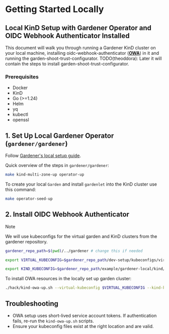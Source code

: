 # Getting Started Locally

## Local KinD Setup with Gardener Operator and OIDC Webhook Authenticator Installed
This document will walk you through running a Gardener KinD cluster on your local machine, installing oidc-webhook-authenticator ([**OWA**](https://github.com/gardener/oidc-webhook-authenticator)) in it and running the garden-shoot-trust-configurator.
TODO(theoddora): Later it will contain the steps to install garden-shoot-trust-configurator.

### Prerequisites

- Docker
- KinD
- Go (>=1.24)
- Helm
- yq
- kubectl
- openssl


## 1. Set Up Local Gardener Operator (`gardener/gardener`)

Follow [Gardener's local setup guide](https://github.com/gardener/gardener/blob/master/docs/deployment/getting_started_locally.md#alternative-way-to-set-up-garden-and-seed-leveraging-gardener-operator).

Quick overview of the steps in `gardener/gardener`:
```bash
make kind-multi-zone-up operator-up
```

To create your local `Garden` and install `gardenlet` into the KinD cluster use this command:

```bash
make operator-seed-up
```

## 2. Install OIDC Webhook Authenticator

> [!NOTE]
> We will use kubeconfigs for the virtual garden and KinD clusters from the gardener repository.

```bash
gardener_repo_path=$(pwd)/../gardener # change this if needed

export VIRTUAL_KUBECONFIG=$gardener_repo_path/dev-setup/kubeconfigs/virtual-garden/kubeconfig

export KIND_KUBECONFIG=$gardener_repo_path/example/gardener-local/kind/multi-zone/kubeconfig
```

To install OWA resources in the locally set up garden cluster:
```bash
./hack/kind-owa-up.sh --virtual-kubeconfig $VIRTUAL_KUBECONFIG --kind-kubeconfig $KIND_KUBECONFIG
```

## Troubleshooting

- OWA setup uses short-lived service account tokens. If authentication fails, re-run the `kind-owa-up.sh` scripts.
- Ensure your kubeconfig files exist at the right location and are valid.